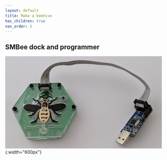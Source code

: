 ```yaml
---
layout: default
title: Make a beehive
has_children: true
nav_order: 3
---
```


## SMBee dock and programmer

![beehive](./smbeehive/assets/SMBeehive2.jpg){:width="600px"}